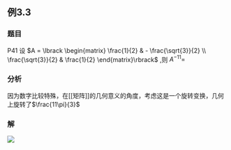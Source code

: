 ## 例3.3
### 题目
P41 设 $A = \lbrack \begin{matrix} \frac{1}{2} & - \frac{\sqrt{3}}{2} \\ \frac{\sqrt{3}}{2} & \frac{1}{2} \end{matrix}\rbrack$ ,则 ${A}^{-{11}} =$
### 分析
因为数字比较特殊，在[[矩阵]]的几何意义的角度，考虑这是一个旋转变换，几何上旋转了$\frac{11\pi}{3}$
### 解
![](https://img.hwenyi.tech/202410152139477.webp)
